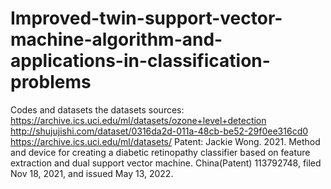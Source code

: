 # Improved-twin-support-vector-machine-algorithm-and-applications-in-classification-problems
Codes and datasets 
the datasets sources: 
https://archive.ics.uci.edu/ml/datasets/ozone+level+detection
http://shujujishi.com/dataset/0316da2d-011a-48cb-be52-29f0ee316cd0
https://archive.ics.uci.edu/ml/datasets/
Patent: Jackie Wong. 2021. Method and device for creating a diabetic retinopathy classifier based on feature extraction and dual support vector machine. China(Patent) 113792748, filed Nov 18, 2021, and issued May 13, 2022.
